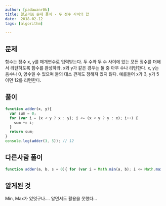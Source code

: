 ```yaml
---
author: [padawanr0k]
title: 알고리즘 문제 풀이 - 두 정수 사이의 합
date:  2018-02-12
tags: [algorithm]

---
```


## 문제
함수는 정수 x, y를 매개변수로 입력받는다. 두 수와 두 수 사이에 있는 모든 정수를 더해서 리턴하도록 함수를 완성하라. x와 y가 같은 경우는 둘 중 아무 수나 리턴한다. x, y는 음수나 0, 양수일 수 있으며 둘의 대소 관계도 정해져 있지 않다. 예를들어 x가 3, y가 5이면 12를 리턴한다.


## 풀이

```javascript
function adder(x, y){
  var sum = 0;
  for (var i = (x < y ? x : y); i <= (x < y ? y : x); i++) {
    sum += i;
  }
  return sum;
}
console.log(adder(3, 5)); // 12
```

## 다른사람 풀이
```js
function adder(a, b, s = 0){ for (var i = Math.min(a, b); i <= Math.max(a, b); i++) s += i; return s; }
```

## 알게된 것
Min, Max가 있엇구나.... 알면서도 활용을 못했다...